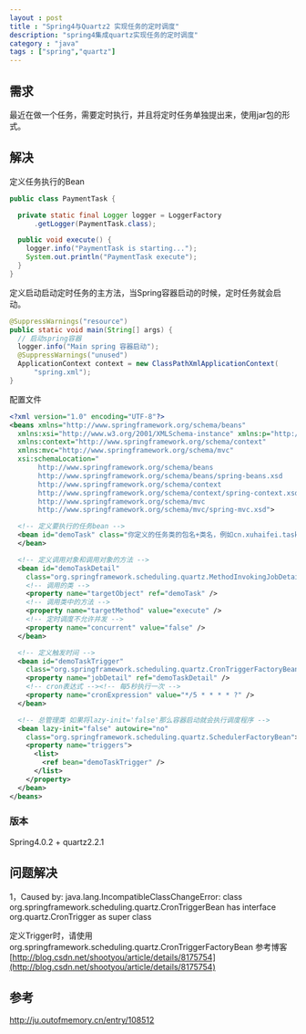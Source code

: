 ```yaml
---
layout : post
title : "Spring4与Quartz2 实现任务的定时调度"
description: "spring4集成quartz实现任务的定时调度"
category : "java"
tags : ["spring","quartz"]
---
```


## 需求

最近在做一个任务，需要定时执行，并且将定时任务单独提出来，使用jar包的形式。

## 解决

定义任务执行的Bean

```java
public class PaymentTask {

  private static final Logger logger = LoggerFactory
      .getLogger(PaymentTask.class);

  public void execute() {
    logger.info("PaymentTask is starting...");
    System.out.println("PaymentTask execute");
  }
}
```

定义启动启动定时任务的主方法，当Spring容器启动的时候，定时任务就会启动。

```java
@SuppressWarnings("resource")
public static void main(String[] args) {
  // 启动spring容器
  logger.info("Main spring 容器启动");
  @SuppressWarnings("unused")
  ApplicationContext context = new ClassPathXmlApplicationContext(
      "spring.xml");
}
```

配置文件

```xml
<?xml version="1.0" encoding="UTF-8"?>
<beans xmlns="http://www.springframework.org/schema/beans"
  xmlns:xsi="http://www.w3.org/2001/XMLSchema-instance" xmlns:p="http://www.springframework.org/schema/p"
  xmlns:context="http://www.springframework.org/schema/context"
  xmlns:mvc="http://www.springframework.org/schema/mvc"
  xsi:schemaLocation="
       http://www.springframework.org/schema/beans
       http://www.springframework.org/schema/beans/spring-beans.xsd
       http://www.springframework.org/schema/context
       http://www.springframework.org/schema/context/spring-context.xsd
       http://www.springframework.org/schema/mvc
       http://www.springframework.org/schema/mvc/spring-mvc.xsd">

  <!-- 定义要执行的任务bean -->
  <bean id="demoTask" class="你定义的任务类的包名+类名，例如cn.xuhaifei.task.DemoTask">
  </bean>

  <!-- 定义调用对象和调用对象的方法 -->
  <bean id="demoTaskDetail"
    class="org.springframework.scheduling.quartz.MethodInvokingJobDetailFactoryBean">
    <!-- 调用的类 -->
    <property name="targetObject" ref="demoTask" />
    <!-- 调用类中的方法 -->
    <property name="targetMethod" value="execute" />
    <!-- 定时调度不允许并发 -->
    <property name="concurrent" value="false" />
  </bean>

  <!-- 定义触发时间 -->
  <bean id="demoTaskTrigger"
    class="org.springframework.scheduling.quartz.CronTriggerFactoryBean">
    <property name="jobDetail" ref="demoTaskDetail" />
    <!-- cron表达式 --><!-- 每5秒执行一次 -->
    <property name="cronExpression" value="*/5 * * * * ?" />
  </bean>

  <!-- 总管理类 如果将lazy-init='false'那么容器启动就会执行调度程序 -->
  <bean lazy-init="false" autowire="no"
    class="org.springframework.scheduling.quartz.SchedulerFactoryBean">
    <property name="triggers">
      <list>
        <ref bean="demoTaskTrigger" />
      </list>
    </property>
  </bean>
</beans>
```

### 版本

Spring4.0.2 + quartz2.2.1

## 问题解决

1，Caused by: java.lang.IncompatibleClassChangeError: class org.springframework.scheduling.quartz.CronTriggerBean has interface org.quartz.CronTrigger as super class

定义Trigger时，请使用 org.springframework.scheduling.quartz.CronTriggerFactoryBean
参考博客[http://blog.csdn.net/shootyou/article/details/8175754](http://blog.csdn.net/shootyou/article/details/8175754)

## 参考

<http://ju.outofmemory.cn/entry/108512>
